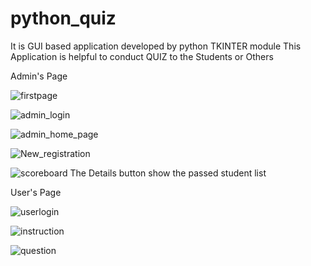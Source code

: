 # python_quiz
It is GUI based application developed by python TKINTER module
This Application is helpful to conduct QUIZ to the Students or Others

Admin's Page

![firstpage](https://user-images.githubusercontent.com/107765597/225629094-3374b508-b4bf-4fab-aac8-61d24d92aaeb.PNG)


![admin_login](https://user-images.githubusercontent.com/107765597/225630439-3aab8c7c-1bdf-4bdb-a7ae-b00a6220e944.PNG)


![admin_home_page](https://user-images.githubusercontent.com/107765597/225630391-9e4a39ee-f2bc-480c-8f07-9a29825e62bf.PNG)


![New_registration](https://user-images.githubusercontent.com/107765597/225631416-a38c1043-a5cc-42ae-8341-bbcfc930b2bb.PNG)


![scoreboard](https://user-images.githubusercontent.com/107765597/225631457-947e2dd0-6106-49ed-a7a8-03429d14bb86.PNG)
The Details button show the passed student list

User's Page


![userlogin](https://user-images.githubusercontent.com/107765597/225631923-18dcf947-f23f-414a-b539-17ec99ba535e.PNG)



![instruction](https://user-images.githubusercontent.com/107765597/225632307-59289248-bf0e-4c13-becc-c1ef78581a61.PNG)



![question](https://user-images.githubusercontent.com/107765597/225632591-3d563f5b-b7ad-499d-8f01-cf5d59961057.PNG)
